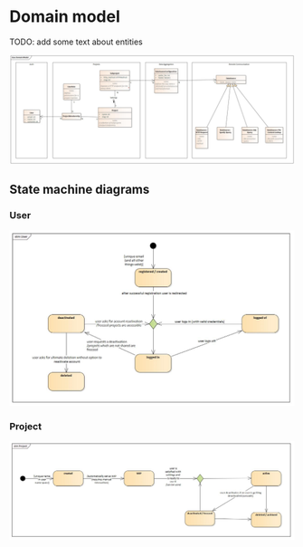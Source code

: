# Domain model

TODO: add some text about entities

![domain model](./media/domain_model.png)

## State machine diagrams

### User

![user](./media/user_state_machine_diagram.png)

### Project

![project](./media/project_state_machine_diagram.png)
